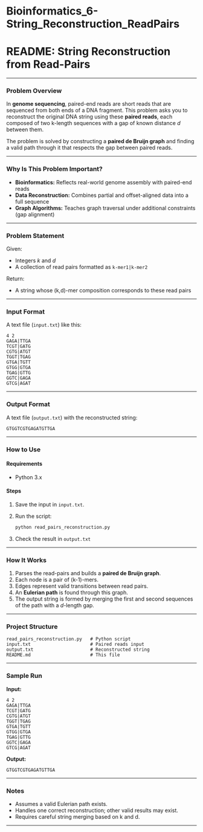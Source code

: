# Bioinformatics_6-String_Reconstruction_ReadPairs

# README: String Reconstruction from Read-Pairs

---

### Problem Overview

In **genome sequencing**, paired-end reads are short reads that are sequenced from both ends of a DNA fragment. This problem asks you to reconstruct the original DNA string using these **paired reads**, each composed of two k-length sequences with a gap of known distance $d$ between them.

The problem is solved by constructing a **paired de Bruijn graph** and finding a valid path through it that respects the gap between paired reads.

---

### Why Is This Problem Important?

* **Bioinformatics:** Reflects real-world genome assembly with paired-end reads
* **Data Reconstruction:** Combines partial and offset-aligned data into a full sequence
* **Graph Algorithms:** Teaches graph traversal under additional constraints (gap alignment)

---

###  Problem Statement

Given:

* Integers $k$ and $d$
* A collection of read pairs formatted as `k-mer1|k-mer2`

Return:

* A string whose (k,d)-mer composition corresponds to these read pairs

---

### Input Format

A text file (`input.txt`) like this:

```
4 2
GAGA|TTGA
TCGT|GATG
CGTG|ATGT
TGGT|TGAG
GTGA|TGTT
GTGG|GTGA
TGAG|GTTG
GGTC|GAGA
GTCG|AGAT
```

---

### Output Format

A text file (`output.txt`) with the reconstructed string:

```
GTGGTCGTGAGATGTTGA
```

---

### How to Use

####  Requirements

* Python 3.x

#### Steps

1. Save the input in `input.txt`.
2. Run the script:

   ```bash
   python read_pairs_reconstruction.py
   ```
3. Check the result in `output.txt`

---

###  How It Works

1. Parses the read-pairs and builds a **paired de Bruijn graph**.
2. Each node is a pair of (k-1)-mers.
3. Edges represent valid transitions between read pairs.
4. An **Eulerian path** is found through this graph.
5. The output string is formed by merging the first and second sequences of the path with a $d$-length gap.

---

### Project Structure

```
read_pairs_reconstruction.py   # Python script
input.txt                      # Paired reads input
output.txt                     # Reconstructed string
README.md                      # This file
```

---

### Sample Run

**Input:**

```
4 2
GAGA|TTGA
TCGT|GATG
CGTG|ATGT
TGGT|TGAG
GTGA|TGTT
GTGG|GTGA
TGAG|GTTG
GGTC|GAGA
GTCG|AGAT
```

**Output:**

```
GTGGTCGTGAGATGTTGA
```

---

### Notes

* Assumes a valid Eulerian path exists.
* Handles one correct reconstruction; other valid results may exist.
* Requires careful string merging based on k and d.

---


